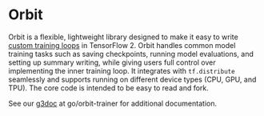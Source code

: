 # Orbit

Orbit is a flexible, lightweight library designed to make it easy to write
[custom training loops][custom_training] in TensorFlow 2. Orbit handles common
model training tasks such as saving checkpoints, running model evaluations, and
setting up summary writing, while giving users full control over implementing
the inner training loop. It integrates with `tf.distribute` seamlessly and
supports running on different device types (CPU, GPU, and TPU). The core code is
intended to be easy to read and fork.

See our [g3doc](g3doc) at go/orbit-trainer for additional documentation.

[custom_training]: https://www.tensorflow.org/tutorials/distribute/custom_training
